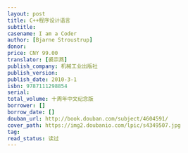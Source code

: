 ```yaml
---
layout: post
title: C++程序设计语言
subtitle:
casename: I am a Coder
author: [Bjarne Stroustrup]
donor: 
price: CNY 99.00
translator: [裘宗燕]
publish_company: 机械工业出版社
publish_version: 
publish_date: 2010-3-1
isbn: 9787111298854
serial: 
total_volume: 十周年中文纪念版
borrower: []
borrow_date: []
douban_url: http://book.douban.com/subject/4604591/
cover_path: https://img2.doubanio.com/lpic/s4349507.jpg
tag: 
read_status: 读过
---
```


